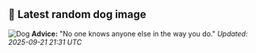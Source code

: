## 🐶 Latest random dog image
![Dog](https://images.dog.ceo/breeds/australian-shepherd/pepper2.jpg)
**Advice:** "No one knows anyone else in the way you do."
*Updated: 2025-09-21 21:31 UTC*
